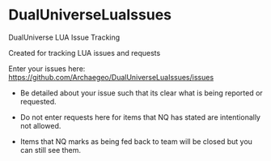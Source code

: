 # DualUniverseLuaIssues
DualUniverse LUA Issue Tracking

Created for tracking LUA issues and requests

Enter your issues here:
https://github.com/Archaegeo/DualUniverseLuaIssues/issues 

* Be detailed about your issue such that its clear what is being reported or requested. 

* Do not enter requests here for items that NQ has stated are intentionally not allowed.  

* Items that NQ marks as being fed back to team will be closed but you can still see them.
